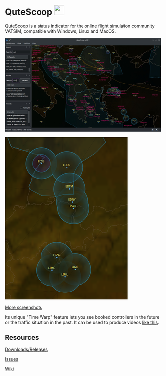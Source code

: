 # QuteScoop <img src="src/images/qs-logo.png" width="32" height="32" />

QuteScoop is a status indicator for the online flight simulation community VATSIM, compatible with Windows, Linux and MacOS.

![QuteScoop window](docs/images/window2.jpg)

![APP controllers covering multiple airfields](docs/images/terminalControllersMultipleAirports.png)

[More screenshots](https://github.com/qutescoop/qutescoop/tree/master/docs/images)

Its unique "Time Warp" feature lets you see booked controllers in the future or the traffic situation in the past.
It can be used to produce videos [like this](https://www.youtube.com/watch?v=oiutpbNhVn4).


## Resources

[Downloads/Releases](https://github.com/qutescoop/qutescoop/releases)

[Issues](https://github.com/qutescoop/qutescoop/issues)

[Wiki](https://github.com/qutescoop/qutescoop/wiki)
